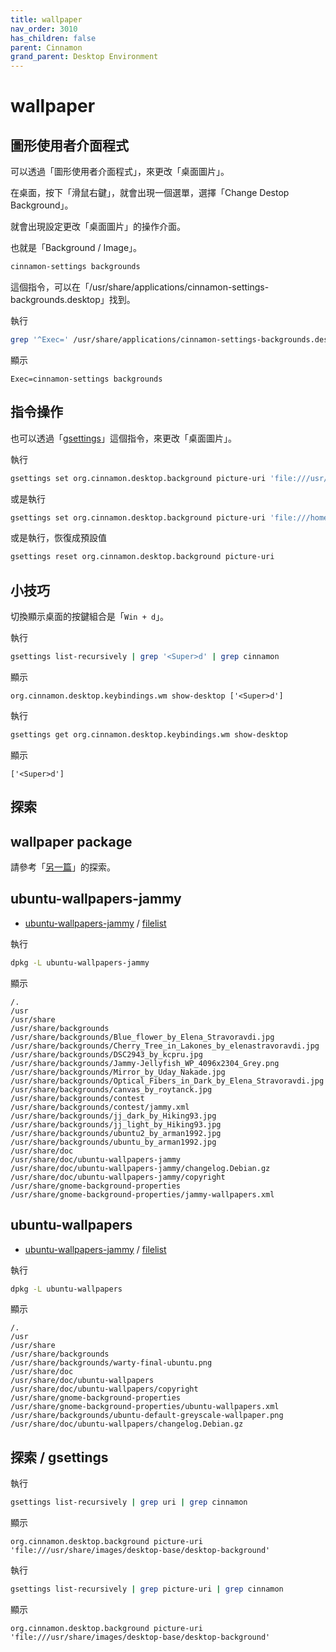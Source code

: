 ```yaml
---
title: wallpaper
nav_order: 3010
has_children: false
parent: Cinnamon
grand_parent: Desktop Environment
---
```



# wallpaper


## 圖形使用者介面程式

可以透過「圖形使用者介面程式」，來更改「桌面圖片」。

在桌面，按下「滑鼠右鍵」，就會出現一個選單，選擇「Change Destop Background」。

就會出現設定更改「桌面圖片」的操作介面。

也就是「Background / Image」。

``` sh
cinnamon-settings backgrounds
```

這個指令，可以在「/usr/share/applications/cinnamon-settings-backgrounds.desktop」找到。

執行

``` sh
grep '^Exec=' /usr/share/applications/cinnamon-settings-backgrounds.desktop
```

顯示

```
Exec=cinnamon-settings backgrounds
```

## 指令操作

也可以透過「[gsettings](https://manpages.ubuntu.com/manpages/jammy/en/man1/gsettings.1.html)」這個指令，來更改「桌面圖片」。


執行

``` sh
gsettings set org.cinnamon.desktop.background picture-uri 'file:///usr/share/backgrounds/Blue_flower_by_Elena_Stravoravdi.jpg'
```

或是執行

``` sh
gsettings set org.cinnamon.desktop.background picture-uri 'file:///home/sam/Pictures/Wallpaper/default.jpg'
```

或是執行，恢復成預設值


``` sh
gsettings reset org.cinnamon.desktop.background picture-uri
```


## 小技巧

切換顯示桌面的按鍵組合是「`Win + d`」。


執行

``` sh
gsettings list-recursively | grep '<Super>d' | grep cinnamon
```

顯示

```
org.cinnamon.desktop.keybindings.wm show-desktop ['<Super>d']
```

執行

``` sh
gsettings get org.cinnamon.desktop.keybindings.wm show-desktop
```

顯示

```
['<Super>d']
```


## 探索

## wallpaper package

請參考「[另一篇](https://samwhelp.github.io/note-about-ubuntu/read/subject/wallpaper.html)」的探索。

## ubuntu-wallpapers-jammy

* [ubuntu-wallpapers-jammy](https://packages.ubuntu.com/jammy/ubuntu-wallpapers-jammy) / [filelist](https://packages.ubuntu.com/jammy/all/ubuntu-wallpapers-jammy/filelist)

執行

``` sh
dpkg -L ubuntu-wallpapers-jammy
```

顯示

```
/.
/usr
/usr/share
/usr/share/backgrounds
/usr/share/backgrounds/Blue_flower_by_Elena_Stravoravdi.jpg
/usr/share/backgrounds/Cherry_Tree_in_Lakones_by_elenastravoravdi.jpg
/usr/share/backgrounds/DSC2943_by_kcpru.jpg
/usr/share/backgrounds/Jammy-Jellyfish_WP_4096x2304_Grey.png
/usr/share/backgrounds/Mirror_by_Uday_Nakade.jpg
/usr/share/backgrounds/Optical_Fibers_in_Dark_by_Elena_Stravoravdi.jpg
/usr/share/backgrounds/canvas_by_roytanck.jpg
/usr/share/backgrounds/contest
/usr/share/backgrounds/contest/jammy.xml
/usr/share/backgrounds/jj_dark_by_Hiking93.jpg
/usr/share/backgrounds/jj_light_by_Hiking93.jpg
/usr/share/backgrounds/ubuntu2_by_arman1992.jpg
/usr/share/backgrounds/ubuntu_by_arman1992.jpg
/usr/share/doc
/usr/share/doc/ubuntu-wallpapers-jammy
/usr/share/doc/ubuntu-wallpapers-jammy/changelog.Debian.gz
/usr/share/doc/ubuntu-wallpapers-jammy/copyright
/usr/share/gnome-background-properties
/usr/share/gnome-background-properties/jammy-wallpapers.xml
```

## ubuntu-wallpapers

* [ubuntu-wallpapers-jammy](https://packages.ubuntu.com/jammy/ubuntu-wallpapers) / [filelist](https://packages.ubuntu.com/jammy/all/ubuntu-wallpapers/filelist)

執行

``` sh
dpkg -L ubuntu-wallpapers
```

顯示

```
/.
/usr
/usr/share
/usr/share/backgrounds
/usr/share/backgrounds/warty-final-ubuntu.png
/usr/share/doc
/usr/share/doc/ubuntu-wallpapers
/usr/share/doc/ubuntu-wallpapers/copyright
/usr/share/gnome-background-properties
/usr/share/gnome-background-properties/ubuntu-wallpapers.xml
/usr/share/backgrounds/ubuntu-default-greyscale-wallpaper.png
/usr/share/doc/ubuntu-wallpapers/changelog.Debian.gz
```

## 探索 / gsettings

執行

``` sh
gsettings list-recursively | grep uri | grep cinnamon
```

顯示

```
org.cinnamon.desktop.background picture-uri 'file:///usr/share/images/desktop-base/desktop-background'
```


執行

``` sh
gsettings list-recursively | grep picture-uri | grep cinnamon
```

顯示

```
org.cinnamon.desktop.background picture-uri 'file:///usr/share/images/desktop-base/desktop-background'
```
